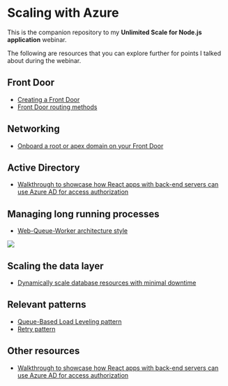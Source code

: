 # Scaling with Azure

This is the companion repository to my **Unlimited Scale for Node.js application** webinar.

The following are resources that you can explore further for points I talked about during the webinar.

## Front Door

* [Creating a Front Door](https://docs.microsoft.com/en-us/azure/frontdoor/quickstart-create-front-door)
* [Front Door routing methods](https://docs.microsoft.com/en-us/azure/frontdoor/front-door-routing-methods)

## Networking

* [Onboard a root or apex domain on your Front Door](https://docs.microsoft.com/bs-cyrl-ba/azure/frontdoor/front-door-how-to-onboard-apex-domain)

## Active Directory

* [Walkthrough to showcase how React apps with back-end servers can use Azure AD for access authorization](https://github.com/vitoc/rad)

## Managing long running processes

* [Web-Queue-Worker architecture style](https://docs.microsoft.com/en-us/azure/architecture/guide/architecture-styles/web-queue-worker)

<img src='https://docs.microsoft.com/en-us/azure/architecture/guide/architecture-styles/images/web-queue-worker-logical.svg' />

## Scaling the data layer

* [Dynamically scale database resources with minimal downtime](https://docs.microsoft.com/en-us/azure/sql-database/sql-database-scale-resources)

## Relevant patterns

* [Queue-Based Load Leveling pattern](https://docs.microsoft.com/en-us/azure/architecture/patterns/queue-based-load-leveling)
* [Retry pattern](https://docs.microsoft.com/en-us/azure/architecture/patterns/retry)

## Other resources

* [Walkthrough to showcase how React apps with back-end servers can use Azure AD for access authorization](https://www.youtube.com/watch?v=JmdeVG71ESA)